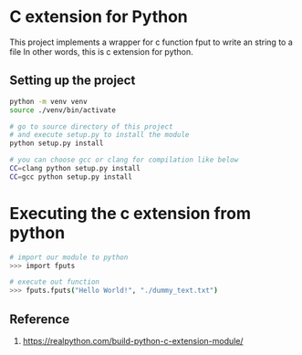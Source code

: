 # C extension for Python

This project implements a wrapper for c function fput to write an string to a file
In other words, this is c extension for python. 

## Setting up the project
```bash
python -m venv venv
source ./venv/bin/activate

# go to source directory of this project
# and execute setup.py to install the module
python setup.py install

# you can choose gcc or clang for compilation like below
CC=clang python setup.py install
CC=gcc python setup.py install
```

# Executing the c extension from python
```bash
# import our module to python
>>> import fputs

# execute out function
>>> fputs.fputs("Hello World!", "./dummy_text.txt")
```

## Reference
1. https://realpython.com/build-python-c-extension-module/